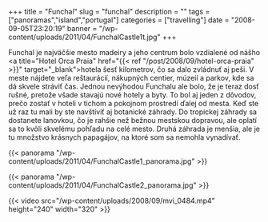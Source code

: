 +++
title = "Funchal"
slug = "funchal"
description = ""
tags = ["panoramas","island","portugal"]
categories = ["travelling"]
date = "2008-09-05T23:20:19"
banner = "/wp-content/uploads/2011/04/FunchalCastle1t.jpg"
+++

Funchal je najväčšie mesto madeiry a jeho centrum bolo vzdialené od nášho <a title="Hotel Orca
Praia" href="{{< ref "/post/2008/09/hotel-orca-praia" >}}" target="_blank">hotela</a> šesť
kilometrov, čo sa dalo zvládnuť aj peši. V meste nájdete veľa reštaurácií, nákupných centier,
múzeií a parkov, kde sa dá skvele stráviť čas. Jednou nevýhodou Funchalu ale bolo, že je teraz dosť rušné, pretože všade stavajú nové hotely a
byty. To bol aj jeden z dôvodov, prečo zostať v hoteli v tichom a pokojnom prostredí ďalej od
mesta. Keď ste už raz tu mali by ste navštíviť aj botanické záhrady. Do tropickej záhrady sa
dostanete lanovkou, čo je rahšie než bežnou mestskou dopravou, ale oplatí sa to kvôli skvelému
pohľadu na celé mesto. Druhá záhrada je menšia, ale je tu množstvo krásnych papagájov, na ktoré som
sa nemohla vynadívať.

{{< panorama "/wp-content/uploads/2011/04/FunchalCastle1_panorama.jpg"  >}}

{{< panorama "/wp-content/uploads/2011/04/FunchalCastle2_panorama.jpg"  >}}


{{< video src="/wp-content/uploads/2008/09/mvi_0484.mp4" height="240" width="320" >}}


